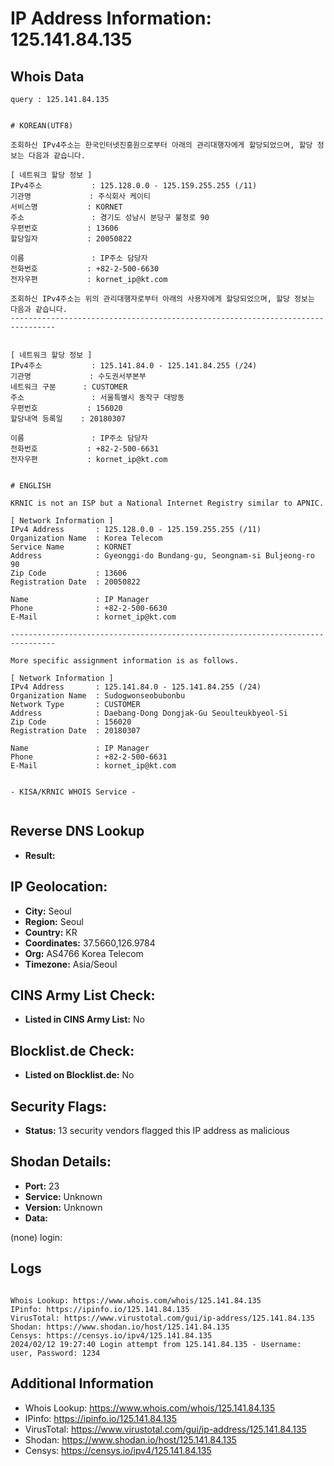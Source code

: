 # IP Address Information: 125.141.84.135

## Whois Data
```
query : 125.141.84.135


# KOREAN(UTF8)

조회하신 IPv4주소는 한국인터넷진흥원으로부터 아래의 관리대행자에게 할당되었으며, 할당 정보는 다음과 같습니다.

[ 네트워크 할당 정보 ]
IPv4주소           : 125.128.0.0 - 125.159.255.255 (/11)
기관명             : 주식회사 케이티
서비스명           : KORNET
주소               : 경기도 성남시 분당구 불정로 90
우편번호           : 13606
할당일자           : 20050822

이름               : IP주소 담당자
전화번호           : +82-2-500-6630
전자우편           : kornet_ip@kt.com

조회하신 IPv4주소는 위의 관리대행자로부터 아래의 사용자에게 할당되었으며, 할당 정보는 다음과 같습니다.
--------------------------------------------------------------------------------


[ 네트워크 할당 정보 ]
IPv4주소           : 125.141.84.0 - 125.141.84.255 (/24)
기관명             : 수도권서부본부
네트워크 구분      : CUSTOMER
주소               : 서울특별시 동작구 대방동
우편번호           : 156020
할당내역 등록일    : 20180307

이름               : IP주소 담당자
전화번호           : +82-2-500-6631
전자우편           : kornet_ip@kt.com


# ENGLISH

KRNIC is not an ISP but a National Internet Registry similar to APNIC.

[ Network Information ]
IPv4 Address       : 125.128.0.0 - 125.159.255.255 (/11)
Organization Name  : Korea Telecom
Service Name       : KORNET
Address            : Gyeonggi-do Bundang-gu, Seongnam-si Buljeong-ro 90
Zip Code           : 13606
Registration Date  : 20050822

Name               : IP Manager
Phone              : +82-2-500-6630
E-Mail             : kornet_ip@kt.com

--------------------------------------------------------------------------------

More specific assignment information is as follows.

[ Network Information ]
IPv4 Address       : 125.141.84.0 - 125.141.84.255 (/24)
Organization Name  : Sudogwonseobubonbu
Network Type       : CUSTOMER
Address            : Daebang-Dong Dongjak-Gu Seoulteukbyeol-Si
Zip Code           : 156020
Registration Date  : 20180307

Name               : IP Manager
Phone              : +82-2-500-6631
E-Mail             : kornet_ip@kt.com


- KISA/KRNIC WHOIS Service -


```
## Reverse DNS Lookup
- **Result:** 

## IP Geolocation:
- **City:** Seoul
- **Region:** Seoul
- **Country:** KR
- **Coordinates:** 37.5660,126.9784
- **Org:** AS4766 Korea Telecom
- **Timezone:** Asia/Seoul

## CINS Army List Check:
- **Listed in CINS Army List:** 
No

## Blocklist.de Check:
- **Listed on Blocklist.de:** 
No

## Security Flags:
- **Status:** 13 security vendors flagged this IP address as malicious

## Shodan Details:
- **Port:** 23
- **Service:** Unknown
- **Version:** Unknown
- **Data:** 
(none) login: 

## Logs
```

Whois Lookup: https://www.whois.com/whois/125.141.84.135
IPinfo: https://ipinfo.io/125.141.84.135
VirusTotal: https://www.virustotal.com/gui/ip-address/125.141.84.135
Shodan: https://www.shodan.io/host/125.141.84.135
Censys: https://censys.io/ipv4/125.141.84.135
2024/02/12 19:27:40 Login attempt from 125.141.84.135 - Username: user, Password: 1234

```
## Additional Information
- Whois Lookup: https://www.whois.com/whois/125.141.84.135
- IPinfo: https://ipinfo.io/125.141.84.135
- VirusTotal: https://www.virustotal.com/gui/ip-address/125.141.84.135
- Shodan: https://www.shodan.io/host/125.141.84.135
- Censys: https://censys.io/ipv4/125.141.84.135

